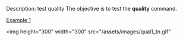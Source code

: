 Description: test quality
The objective is to test the **quality** command.

[Example 1](description_qual.md)

<img height="300" width="300" src="/assets/images/qual1_tn.gif" 
